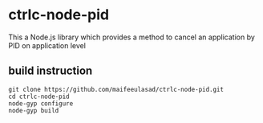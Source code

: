 # ctrlc-node-pid
This a Node.js library which provides a method to cancel an application by PID on application level

## build instruction
```
git clone https://github.com/maifeeulasad/ctrlc-node-pid.git
cd ctrlc-node-pid
node-gyp configure
node-gyp build
```
